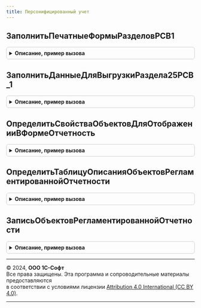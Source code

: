 ```yaml
---
title: Персонифицированный учет
---
```



## ЗаполнитьПечатныеФормыРазделовРСВ1
<details style="margin: 1em 0; padding: 0.5em; border: 1px solid #ccc; border-radius: 6px;">

<summary style="font-weight: bold; cursor: pointer;">Описание, пример вызова</summary>

```bsl

// Процедура возвращает структуру с табличными документами разделов 2.5 и 6 формы РСВ-1.
//
// Параметры:
//  СсылкаНаСохрРеглОтчет - ссылка на сохраненный документ "РегламентированныйОтчет".
//  СтруктураРазделов     - Структура - структура с полями:
//    * Раздел25 - Массив - массив структур см. РегламентированнаяОтчетность.ПустаяСтруктураДляРазделовФормыРСВ_1;
//    * Раздел6  - Массив - массив структур см. РегламентированнаяОтчетность.ПустаяСтруктураДляРазделовФормыРСВ_1.
//
Процедура ЗаполнитьПечатныеФормыРазделовРСВ1(СсылкаНаСохрРеглОтчет, СтруктураРазделов, НумероватьСтраницы, НомерПервойСтраницыРаздела25, НомерПоследнейСтраницыРаздела25, НомерПервойСтраницыРаздела6, ОбщееКоличествоСтраницРаздела6) Экспорт
```

Пример вызова
```bsl
ПерсонифицированныйУчет.ЗаполнитьПечатныеФормыРазделовРСВ1(СсылкаНаСохрРеглОтчет, СтруктураРазделов, НумероватьСтраницы, НомерПервойСтраницыРаздела25, НомерПоследнейСтраницыРаздела25, НомерПервойСтраницыРаздела6, ОбщееКоличествоСтраницРаздела6) 
```
</details>

## ЗаполнитьДанныеДляВыгрузкиРаздела25РСВ_1
<details style="margin: 1em 0; padding: 0.5em; border: 1px solid #ccc; border-radius: 6px;">

<summary style="font-weight: bold; cursor: pointer;">Описание, пример вызова</summary>

```bsl

// Процедура заполняет данные для выгрузки раздела 2.5 формы РСВ-1
//
// Параметры:
//  СсылкаНаСохрРеглОтчет - ссылка на регламентированный отчет;
//  ДанныеРаздела25       - структура с ключами "Таблица_2_5_1" и "Таблица_2_5_2":
//    "Таблица_2_5_1"     - таблица значений - заполняется данными многострочной
//                          части подраздела 2.5.1 по колонкам 2 - 5:
//      "П000251000102"   - Число (15, 2);
//      "П000251000103"   - Число (15, 2);
//      "П000251000104"   - Число ( 3, 0);
//      "П000251000105"   - Строка  (100);
//    "Таблица_2_5_2"     - таблица значений - заполняется данными многострочной
//                          части подраздела 2.5.2 по колонкам 2 - 8:
//      "П000252000102"   - Число ( 1, 0);
//      "П000252000103"   - Число ( 4, 0);
//      "П000252000104"   - Число (15, 2);
//      "П000252000105"   - Число (15, 2);
//      "П000252000106"   - Число (15, 2);
//      "П000252000107"   - Число ( 3, 0);
//      "П000252000108"   - Строка  (100).
//
Процедура ЗаполнитьДанныеДляВыгрузкиРаздела25РСВ_1(СсылкаНаСохрРеглОтчет, ДанныеРаздела25) Экспорт
```

Пример вызова
```bsl
ПерсонифицированныйУчет.ЗаполнитьДанныеДляВыгрузкиРаздела25РСВ_1(СсылкаНаСохрРеглОтчет, ДанныеРаздела25) 
```
</details>

## ОпределитьСвойстваОбъектовДляОтображенииВФормеОтчетность
<details style="margin: 1em 0; padding: 0.5em; border: 1px solid #ccc; border-radius: 6px;">

<summary style="font-weight: bold; cursor: pointer;">Описание, пример вызова</summary>

```bsl

// Процедура переопределяет свойства объекта, с которыми он будет отображен в форме Отчетность
// Параметры:
//  СвойстваОбъектов  - ТаблицаЗначений - (см. РегламентированнаяОтчетностьПереопределяемый.ОпределитьСвойстваОбъектовДляОтображенииВФормеОтчетность).
//
Процедура ОпределитьСвойстваОбъектовДляОтображенииВФормеОтчетность(СвойстваОбъектов) Экспорт
```

Пример вызова
```bsl
ПерсонифицированныйУчет.ОпределитьСвойстваОбъектовДляОтображенииВФормеОтчетность(СвойстваОбъектов) 
```
</details>

## ОпределитьТаблицуОписанияОбъектовРегламентированнойОтчетности
<details style="margin: 1em 0; padding: 0.5em; border: 1px solid #ccc; border-radius: 6px;">

<summary style="font-weight: bold; cursor: pointer;">Описание, пример вызова</summary>

```bsl

// Определяет свойства, касающиеся общих свойств объектов конфигураций-потребителей для отображения в форме Отчетность
// и возможности создания новый объектов из формы Отчетность.
//
// Параметры:
//  ТаблицаОписания  - ТаблицаЗначений -  (см. РегламентированнаяОтчетностьПереопределяемый.ОпределитьТаблицуОписанияОбъектовРегламентированнойОтчетности).
//
Процедура ОпределитьТаблицуОписанияОбъектовРегламентированнойОтчетности(ТаблицаОписания) Экспорт
```

Пример вызова
```bsl
ПерсонифицированныйУчет.ОпределитьТаблицуОписанияОбъектовРегламентированнойОтчетности(ТаблицаОписания) 
```
</details>

## ЗаписьОбъектовРегламентированнойОтчетности
<details style="margin: 1em 0; padding: 0.5em; border: 1px solid #ccc; border-radius: 6px;">

<summary style="font-weight: bold; cursor: pointer;">Описание, пример вызова</summary>

```bsl

// Процедура переопределяет обработчик подписки на событие "ЗаписьОбъектовРегламентированнойОтчетности*".
//
// Параметры: - (см. РегламентированнаяОтчетностьПереопределяемый.ЗаписьОбъектовРегламентированнойОтчетности).
//
Процедура ЗаписьОбъектовРегламентированнойОтчетности(Ссылка, Отказ, СтандартнаяОбработка) Экспорт
```

Пример вызова
```bsl
ПерсонифицированныйУчет.ЗаписьОбъектовРегламентированнойОтчетности(Ссылка, Отказ, СтандартнаяОбработка) 
```
</details>

---

© 2024, **ООО 1С-Софт**  
Все права защищены. Эта программа и сопроводительные материалы предоставляются  
в соответствии с условиями лицензии [Attribution 4.0 International (CC BY 4.0)](https://creativecommons.org/licenses/by/4.0/legalcode).

---
